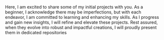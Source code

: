 Here, I am excited to share some of my initial projects with you. As a beginner, I acknowledge there may be imperfections, but with each endeavor, I am committed to learning and enhancing my skills. As I progress and gain new insights, I will refine and elevate these projects. Rest assured, when they evolve into robust and impactful creations, I will proudly present them in dedicated repositories
